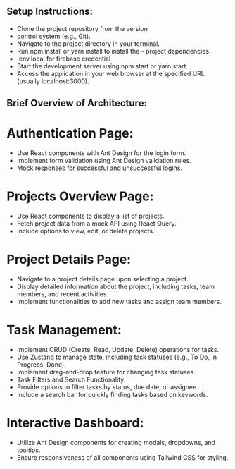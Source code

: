 ## Setup Instructions:

- Clone the project repository from the version 
- control system (e.g., Git).
- Navigate to the project directory in your terminal.
- Run npm install or yarn install to install the - project dependencies.
- .env.local for firebase credential
- Start the development server using npm start or yarn start.
- Access the application in your web browser at the specified URL (usually localhost:3000).


## Brief Overview of Architecture:

# Authentication Page:
- Use React components with Ant Design for the login form.
- Implement form validation using Ant Design validation rules.
- Mock responses for successful and unsuccessful logins.
# Projects Overview Page:
- Use React components to display a list of projects.
- Fetch project data from a mock API using React Query.
- Include options to view, edit, or delete projects.
# Project Details Page:
- Navigate to a project details page upon selecting a project.
- Display detailed information about the project, including tasks, team members, and recent activities.
- Implement functionalities to add new tasks and assign team members.
# Task Management:
- Implement CRUD (Create, Read, Update, Delete) operations for tasks.
- Use Zustand to manage state, including task statuses (e.g., To Do, In Progress, Done).
- Implement drag-and-drop feature for changing task statuses.
- Task Filters and Search Functionality:
- Provide options to filter tasks by status, due date, or assignee.
- Include a search bar for quickly finding tasks based on keywords.
# Interactive Dashboard:
- Utilize Ant Design components for creating modals, dropdowns, and tooltips.
- Ensure responsiveness of all components using Tailwind CSS for styling.